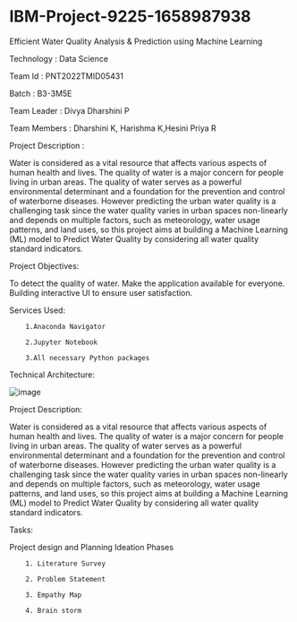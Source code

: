 # IBM-Project-9225-1658987938
Efficient Water Quality Analysis &amp; Prediction using Machine Learning

Technology : Data Science

Team Id : PNT2022TMID05431

Batch : B3-3M5E

Team Leader : Divya Dharshini P

Team Members : Dharshini K, Harishma K,Hesini Priya R

Project Description :

Water is considered as a vital resource that affects various aspects of human health and lives. The quality of water is a major concern for people living in urban areas. The quality of water serves as a powerful environmental determinant and a foundation for the prevention and control of waterborne diseases. However predicting the urban water quality is a challenging task since the water quality varies in urban spaces non-linearly and depends on multiple factors, such as meteorology, water usage patterns, and land uses, so this project aims at building a Machine Learning (ML) model to Predict Water Quality by considering all water quality standard indicators.

Project Objectives:

To detect the quality of water. Make the application available for everyone. Building interactive UI to ensure user satisfaction. 

Services Used:

        1.Anaconda Navigator

        2.Jupyter Notebook

        3.All necessary Python packages 


Technical Architecture: 

![image](https://user-images.githubusercontent.com/84734173/196248602-5431b41e-a1c9-4f27-9fe8-061028a3a145.png)


Project Description:

Water is considered as a vital resource that affects various aspects of human health and lives. The quality of water is a major concern for people living in urban areas. The quality of water serves as a powerful environmental determinant and a foundation for the prevention and control of waterborne diseases. However predicting the urban water quality is a challenging task since the water quality varies in urban spaces non-linearly and depends on multiple factors, such as meteorology, water usage patterns, and land uses, so this project aims at building a Machine Learning (ML) model to Predict Water Quality by considering all water quality standard indicators.

Tasks: 

Project design and Planning Ideation Phases
        
        1. Literature Survey 
        
        2. Problem Statement 
        
        3. Empathy Map 
        
        4. Brain storm 
        
        
        
